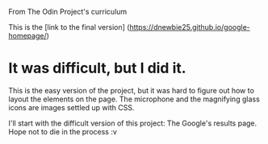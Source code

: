 From The Odin Project's curriculum

This is the [link to the final version] (https://dnewbie25.github.io/google-homepage/)

# It was difficult, but I did it.
This is the easy version of the project, but it was hard to figure out how to layout the elements on the page. The microphone and the magnifying glass icons are images settled up with CSS.

I'll start with the difficult version of this project: The Google's results page. Hope not to die in the process :v